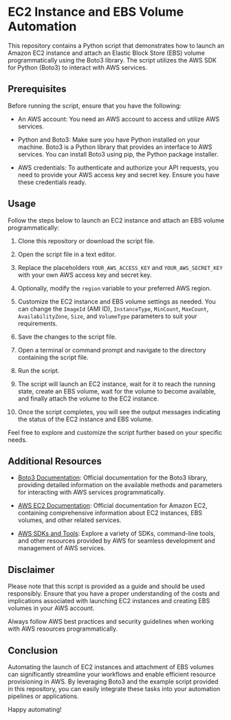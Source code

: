 # EC2 Instance and EBS Volume Automation

This repository contains a Python script that demonstrates how to launch an Amazon EC2 instance and attach an Elastic Block Store (EBS) volume programmatically using the Boto3 library. The script utilizes the AWS SDK for Python (Boto3) to interact with AWS services.

## Prerequisites

Before running the script, ensure that you have the following:

- An AWS account: You need an AWS account to access and utilize AWS services.

- Python and Boto3: Make sure you have Python installed on your machine. Boto3 is a Python library that provides an interface to AWS services. You can install Boto3 using pip, the Python package installer.

- AWS credentials: To authenticate and authorize your API requests, you need to provide your AWS access key and secret key. Ensure you have these credentials ready.

## Usage

Follow the steps below to launch an EC2 instance and attach an EBS volume programmatically:

1. Clone this repository or download the script file.

2. Open the script file  in a text editor.

3. Replace the placeholders `YOUR_AWS_ACCESS_KEY` and `YOUR_AWS_SECRET_KEY` with your own AWS access key and secret key.

4. Optionally, modify the `region` variable to your preferred AWS region.

5. Customize the EC2 instance and EBS volume settings as needed. You can change the `ImageId` (AMI ID), `InstanceType`, `MinCount`, `MaxCount`, `AvailabilityZone`, `Size`, and `VolumeType` parameters to suit your requirements.

6. Save the changes to the script file.

7. Open a terminal or command prompt and navigate to the directory containing the script file.

8. Run the script.

9. The script will launch an EC2 instance, wait for it to reach the running state, create an EBS volume, wait for the volume to become available, and finally attach the volume to the EC2 instance.

10. Once the script completes, you will see the output messages indicating the status of the EC2 instance and EBS volume.

Feel free to explore and customize the script further based on your specific needs.

## Additional Resources

- [Boto3 Documentation](https://boto3.amazonaws.com/v1/documentation/api/latest/index.html): Official documentation for the Boto3 library, providing detailed information on the available methods and parameters for interacting with AWS services programmatically.

- [AWS EC2 Documentation](https://docs.aws.amazon.com/ec2/index.html): Official documentation for Amazon EC2, containing comprehensive information about EC2 instances, EBS volumes, and other related services.

- [AWS SDKs and Tools](https://aws.amazon.com/tools/): Explore a variety of SDKs, command-line tools, and other resources provided by AWS for seamless development and management of AWS services.

## Disclaimer

Please note that this script is provided as a guide and should be used responsibly. Ensure that you have a proper understanding of the costs and implications associated with launching EC2 instances and creating EBS volumes in your AWS account.

Always follow AWS best practices and security guidelines when working with AWS resources programmatically.

## Conclusion

Automating the launch of EC2 instances and attachment of EBS volumes can significantly streamline your workflows and enable efficient resource provisioning in AWS. By leveraging Boto3 and the example script provided in this repository, you can easily integrate these tasks into your automation pipelines or applications.

Happy automating!
